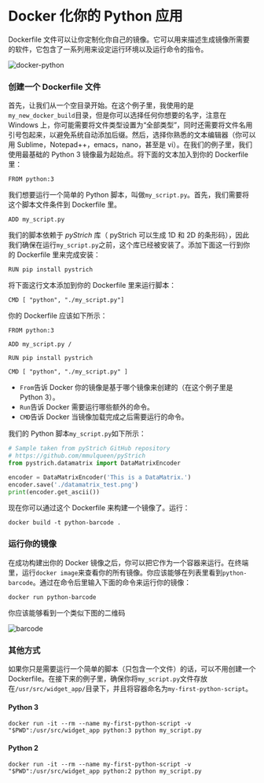 # Docker 化你的 Python 应用

Dockerfile 文件可以让你定制化你自己的镜像。它可以用来描述生成镜像所需要的软件，它包含了一系列用来设定运行环境以及运行命令的指令。

![docker-python](http://image.itluobo.com/docker-python.jpeg-itluobo)


### 创建一个 Dockerfile 文件

首先，让我们从一个空目录开始。在这个例子里，我使用的是`my_new_docker_build`目录，但是你可以选择任何你想要的名字，注意在 Windows 上，你可能需要将文件类型设置为“全部类型”，同时还需要将文件名用引号包起来，以避免系统自动添加后缀。然后，选择你熟悉的文本编辑器（你可以用 Sublime，Notepad++，emacs，nano，甚至是 vi）。在我们的例子里，我们使用最基础的 Python 3 镜像最为起始点。将下面的文本加入到你的 Dockerfile 里：

```shell
FROM python:3
```

我们想要运行一个简单的 Python 脚本，叫做`my_script.py`。首先，我们需要将这个脚本文件条件到 Dockerfile 里。

```shell
ADD my_script.py
```

我们的脚本依赖于 *pyStrich* 库（ pyStrich 可以生成 1D 和 2D 的条形码），因此我们确保在运行`my_script.py`之前，这个库已经被安装了。添加下面这一行到你的 Dockerfile 里来完成安装：

```shell
RUN pip install pystrich
```

将下面这行文本添加到你的 Dockerfile 里来运行脚本：

```shell
CMD [ "python", "./my_script.py"]
```

你的 Dockerfile 应该如下所示：

```shell
FROM python:3

ADD my_script.py /

RUN pip install pystrich

CMD [ "python", "./my_script.py" ]
```

* `From`告诉 Docker 你的镜像是基于哪个镜像来创建的（在这个例子里是 Python 3）。
* `Run`告诉 Docker 需要运行哪些额外的命令。
* `CMD`告诉 Docker 当镜像加载完成之后需要运行的命令。

我们的 Python 脚本`my_script.py`如下所示：

```python
# Sample taken from pyStrich GitHub repository
# https://github.com/mmulqueen/pyStrich
from pystrich.datamatrix import DataMatrixEncoder

encoder = DataMatrixEncoder('This is a DataMatrix.')
encoder.save('./datamatrix_test.png')
print(encoder.get_ascii())
```

现在你可以通过这个 Dockerfile 来构建一个镜像了。运行：

```shell
docker build -t python-barcode .
```

### 运行你的镜像

在成功构建出你的 Docker 镜像之后，你可以把它作为一个容器来运行。在终端里，运行`docker image`来查看你的所有镜像。你应该能够在列表里看到`python-barcode`。通过在命令后里输入下面的命令来运行你的镜像：

```shell
docker run python-barcode
```

你应该能够看到一个类似下图的二维码

![barcode](http://image.itluobo.com/barcode.png-itluobo)

### 其他方式

如果你只是需要运行一个简单的脚本（只包含一个文件）的话，可以不用创建一个 Dockerfile。在接下来的例子里，确保你将`my_script.py`文件存放在`/usr/src/widget_app/`目录下，并且将容器命名为`my-first-python-script`。

#### Python 3

```shell
docker run -it --rm --name my-first-python-script -v "$PWD":/usr/src/widget_app python:3 python my_script.py
```
#### Python 2

```shell
docker run -it --rm --name my-first-python-script -v "$PWD":/usr/src/widget_app python:2 python my_script.py
```

